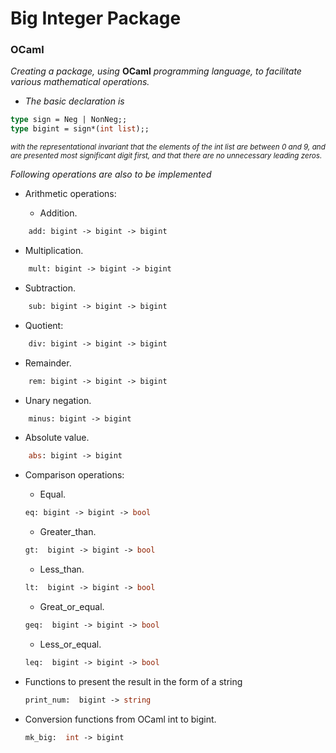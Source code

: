 # Big Integer Package
### OCaml

*Creating a package, using* **OCaml** *programming language, to facilitate various mathematical operations.*

- *The basic declaration is*
```OCaml
type sign = Neg | NonNeg;;
type bigint = sign*(int list);;
```
<sub>_with the representational invariant that the elements of the int list are between 0 and 9, and are presented most significant digit first, and that there are no unnecessary leading zeros._

*Following operations are also to be implemented*
- Arithmetic operations:

    - Addition.  
```Ocaml
    add: bigint -> bigint -> bigint
```
   - Multiplication.  
```Ocaml
    mult: bigint -> bigint -> bigint
```
   - Subtraction.  
```Ocaml
    sub: bigint -> bigint -> bigint
```
   - Quotient:   
```Ocaml
    div: bigint -> bigint -> bigint
```
   - Remainder.  
```Ocaml
    rem: bigint -> bigint -> bigint
```
   - Unary negation.  
```Ocaml
    minus: bigint -> bigint
```
   - Absolute value.  
```Ocaml
    abs: bigint -> bigint
```

- Comparison operations:

    - Equal.   
    ```OCaml
    eq: bigint -> bigint -> bool
    ```

    - Greater_than.  
    ```OCaml
    gt:  bigint -> bigint -> bool
    ```

    - Less_than.  
    ```OCaml
    lt:  bigint -> bigint -> bool
    ```

    - Great_or_equal.  
    ```OCaml
    geq:  bigint -> bigint -> bool
    ```

    - Less_or_equal.  
    ```OCaml
    leq:  bigint -> bigint -> bool
    ```

- Functions to present the result in the form of a string
    ``` Ocaml
    print_num:  bigint -> string
    ```
- Conversion functions from OCaml int to bigint.
    ```ocaml
    mk_big:  int -> bigint
    ```
